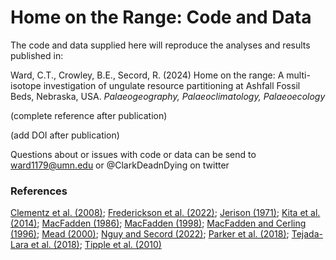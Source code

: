 # Home on the Range: Code and Data

The code and data supplied here will reproduce the analyses and results published in:

Ward, C.T., Crowley, B.E., Secord, R. (2024) Home on the range: A multi-isotope investigation of ungulate resource partitioning at Ashfall Fossil Beds, Nebraska, USA. _Palaeogeography, Palaeoclimatology, Palaeoecology_

(complete reference after publication)

(add DOI after publication)

Questions about or issues with code or data can be send to ward1179@umn.edu or @ClarkDeadnDying on twitter

### __References__

[Clementz et al. (2008)](https://doi.org/10.2110/palo.2007.p07-054r);
[Frederickson et al. (2022)](https://doi.org/10.4202/app.00941.2021);
[Jerison (1971)](https://doi.org/10.1086/282720);
[Kita et al. (2014)](https://doi.org/10.1016/j.palaeo.2014.02.013);
[MacFadden (1986)](https://doi.org/10.1017/S0094837300003109);
[MacFadden (1998)](https://doi.org/10.1666/0094-8373(1998)024[0274:TOTRIE]2.3.CO;2);
[MacFadden and Cerling (1996)](https://doi.org/10.1080/02724634.1996.10011288);
[Mead (2000)](https://doi.org/10.1666/0094-8373(2000)026<0689:SDAPIT>2.0.CO;2);
[Nguy and Secord (2022)](https://doi.org/10.1016/j.palaeo.2022.110929);
[Parker et al. (2018)](https://doi.org/10.1016/j.palaeo.2018.07.017);
[Tejada-Lara et al. (2018)](http://dx.doi.org/10.1098/rspb.2018.1020);
[Tipple et al. (2010)](https://doi.org/10.1029/2009PA001851)
